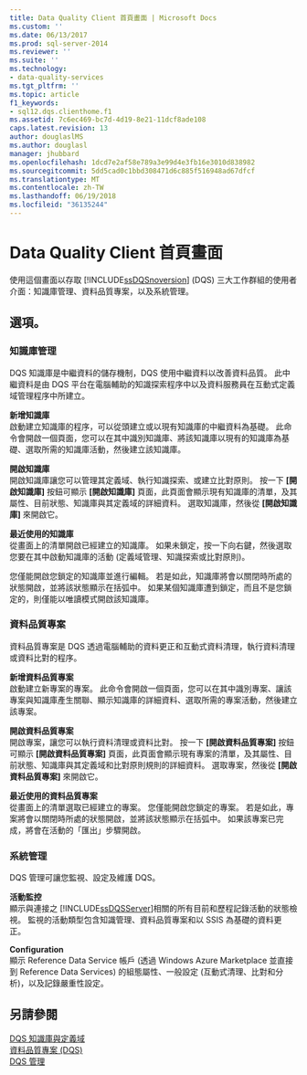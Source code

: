 ```yaml
---
title: Data Quality Client 首頁畫面 | Microsoft Docs
ms.custom: ''
ms.date: 06/13/2017
ms.prod: sql-server-2014
ms.reviewer: ''
ms.suite: ''
ms.technology:
- data-quality-services
ms.tgt_pltfrm: ''
ms.topic: article
f1_keywords:
- sql12.dqs.clienthome.f1
ms.assetid: 7c6ec469-bc7d-4d19-8e21-11dcf8ade108
caps.latest.revision: 13
author: douglaslMS
ms.author: douglasl
manager: jhubbard
ms.openlocfilehash: 1dcd7e2af58e789a3e99d4e3fb16e3010d838982
ms.sourcegitcommit: 5dd5cad0c1bbd308471d6c885f516948ad67dfcf
ms.translationtype: MT
ms.contentlocale: zh-TW
ms.lasthandoff: 06/19/2018
ms.locfileid: "36135244"
---
```

# <a name="data-quality-client-home-screen"></a>Data Quality Client 首頁畫面
  使用這個畫面以存取 [!INCLUDE[ssDQSnoversion](../includes/ssdqsnoversion-md.md)] (DQS) 三大工作群組的使用者介面：知識庫管理、資料品質專案，以及系統管理。  
  
## <a name="options"></a>選項。  
  
### <a name="knowledge-base-management"></a>知識庫管理  
 DQS 知識庫是中繼資料的儲存機制，DQS 使用中繼資料以改善資料品質。 此中繼資料是由 DQS 平台在電腦輔助的知識探索程序中以及資料服務員在互動式定義域管理程序中所建立。  
  
 **新增知識庫**  
 啟動建立知識庫的程序，可以從頭建立或以現有知識庫的中繼資料為基礎。 此命令會開啟一個頁面，您可以在其中識別知識庫、將該知識庫以現有的知識庫為基礎、選取所需的知識庫活動，然後建立該知識庫。  
  
 **開啟知識庫**  
 開啟知識庫讓您可以管理其定義域、執行知識探索、或建立比對原則。 按一下 **[開啟知識庫]** 按鈕可顯示 **[開啟知識庫]** 頁面，此頁面會顯示現有知識庫的清單，及其屬性、目前狀態、知識庫與其定義域的詳細資料。 選取知識庫，然後從 **[開啟知識庫]** 來開啟它。  
  
 **最近使用的知識庫**  
 從畫面上的清單開啟已經建立的知識庫。 如果未鎖定，按一下向右鍵，然後選取您要在其中啟動知識庫的活動 (定義域管理、知識探索或比對原則)。  
  
 您僅能開啟您鎖定的知識庫並進行編輯。 若是如此，知識庫將會以關閉時所處的狀態開啟，並將該狀態顯示在括弧中。 如果某個知識庫遭到鎖定，而且不是您鎖定的，則僅能以唯讀模式開啟該知識庫。  
  
### <a name="data-quality-projects"></a>資料品質專案  
 資料品質專案是 DQS 透過電腦輔助的資料更正和互動式資料清理，執行資料清理或資料比對的程序。  
  
 **新增資料品質專案**  
 啟動建立新專案的專案。 此命令會開啟一個頁面，您可以在其中識別專案、讓該專案與知識庫產生關聯、顯示知識庫的詳細資料、選取所需的專案活動，然後建立該專案。  
  
 **開啟資料品質專案**  
 開啟專案，讓您可以執行資料清理或資料比對。 按一下 **[開啟資料品質專案]** 按鈕可顯示 **[開啟資料品質專案]** 頁面，此頁面會顯示現有專案的清單，及其屬性、目前狀態、知識庫與其定義域和比對原則規則的詳細資料。 選取專案，然後從 **[開啟資料品質專案]** 來開啟它。  
  
 **最近使用的資料品質專案**  
 從畫面上的清單選取已經建立的專案。 您僅能開啟您鎖定的專案。 若是如此，專案將會以關閉時所處的狀態開啟，並將該狀態顯示在括弧中。 如果該專案已完成，將會在活動的「匯出」步驟開啟。  
  
### <a name="administration"></a>系統管理  
 DQS 管理可讓您監視、設定及維護 DQS。  
  
 **活動監控**  
 顯示與連接之 [!INCLUDE[ssDQSServer](../includes/ssdqsserver-md.md)]相關的所有目前和歷程記錄活動的狀態檢視。 監視的活動類型包含知識管理、資料品質專案和以 SSIS 為基礎的資料更正。  
  
 **Configuration**  
 顯示 Reference Data Service 帳戶 (透過 Windows Azure Marketplace 並直接到 Reference Data Services) 的組態屬性、一般設定 (互動式清理、比對和分析)，以及記錄嚴重性設定。  
  
## <a name="see-also"></a>另請參閱  
 [DQS 知識庫與定義域](../../2014/data-quality-services/dqs-knowledge-bases-and-domains.md)   
 [資料品質專案 &#40;DQS&#41;](../../2014/data-quality-services/data-quality-projects-dqs.md)   
 [DQS 管理](../../2014/data-quality-services/dqs-administration.md)  
  
  